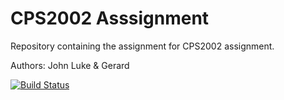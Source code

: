 # CPS2002 Asssignment
Repository containing the assignment for CPS2002 assignment.

Authors: John Luke & Gerard

[![Build Status](http://gerardserver.duckdns.org:8090/buildStatus/icon?job=CPS2002_JG)](http://gerardserver.duckdns.org:8090/job/CPS2002_JG/)